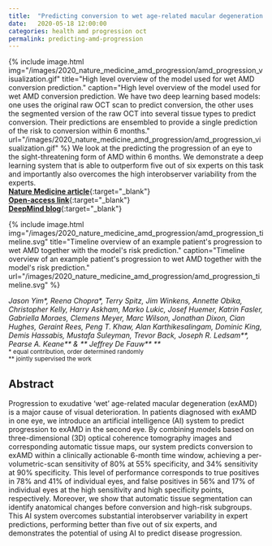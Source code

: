 ```yaml
---
title:  "Predicting conversion to wet age-related macular degeneration using deep learning"
date:   2020-05-18 12:00:00
categories: health amd progression oct
permalink: predicting-amd-progression
---
```


{% include image.html img="/images/2020_nature_medicine_amd_progression/amd_progression_visualization.gif" title="High level overview of the model used for wet AMD conversion prediction." caption="High level overview of the model used for wet AMD conversion prediction. We have two deep learning based models: one uses the original raw OCT scan to predict conversion, the other uses the segmented version of the raw OCT into several tissue types to predict conversion. Their predictions are ensembled to provide a single prediction of the risk to conversion within 6 months."  url="/images/2020_nature_medicine_amd_progression/amd_progression_visualization.gif" %} 
We look at the predicting the progression of an eye to the sight-threatening form of AMD within 6 months. We demonstrate a deep learning system that is able to outperform five out of six experts on this task and importantly also overcomes the high interobserver variability from the experts.  
[**Nature Medicine article**](https://www.nature.com/articles/s41591-020-0867-7){:target="_blank"}  
[**Open-access link**](https://rdcu.be/b4fgc){:target="_blank"}  
[**DeepMind blog**](https://deepmind.com/blog/article/Using_ai_to_predict_retinal_disease_progression){:target="_blank"}  

{% include image.html img="/images/2020_nature_medicine_amd_progression/amd_progression_timeline.svg" title="Timeline overview of an example patient's progression to wet AMD together with the model's risk prediction." caption="Timeline overview of an example patient's progression to wet AMD together with the model's risk prediction."  url="/images/2020_nature_medicine_amd_progression/amd_progression_timeline.svg" %} 


_Jason Yim*, Reena Chopra*, Terry Spitz, Jim Winkens, Annette Obika, Christopher Kelly, Harry Askham, Marko Lukic, Josef Huemer, Katrin Fasler, Gabriella Moraes, Clemens Meyer, Marc Wilson, Jonathan Dixon, Cian Hughes, Geraint Rees, Peng T. Khaw, Alan Karthikesalingam, Dominic King, Demis Hassabis, Mustafa Suleyman, Trevor Back, Joseph R. Ledsam**, Pearse A. Keane** &  ** Jeffrey De Fauw** **_  
<sup>\* equal contribution, order determined randomly <br/>
\** jointly supervised the work</sup>

## Abstract

Progression to exudative ‘wet’ age-related macular degeneration (exAMD) is a major cause of visual deterioration. In patients diagnosed with exAMD in one eye, we introduce an artificial intelligence (AI) system to predict progression to exAMD in the second eye. By combining models based on three-dimensional (3D) optical coherence tomography images and corresponding automatic tissue maps, our system predicts conversion to exAMD within a clinically actionable 6-month time window, achieving a per-volumetric-scan sensitivity of 80% at 55% specificity, and 34% sensitivity at 90% specificity. This level of performance corresponds to true positives in 78% and 41% of individual eyes, and false positives in 56% and 17% of individual eyes at the high sensitivity and high specificity points, respectively. Moreover, we show that automatic tissue segmentation can identify anatomical changes before conversion and high-risk subgroups. This AI system overcomes substantial interobserver variability in expert predictions, performing better than five out of six experts, and demonstrates the potential of using AI to predict disease progression.
